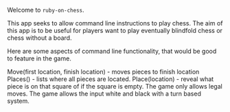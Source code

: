 Welcome to `ruby-on-chess`.

This app seeks to allow command line instructions to play chess. The aim of this
app is to be useful for players want to play eventually blindfold chess or chess
without a board.

Here are some aspects of command line functionality, that would be good to
feature in the game.

Move(first location, finish location) - moves pieces to finish location
Places() - lists where all pieces are located.
Place(location) - reveal what piece is on that square of if the square is empty.
The game only allows legal moves.
The game allows the input white and black with a turn based system.
